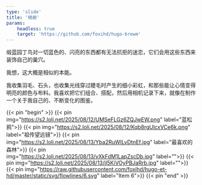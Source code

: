 ```yaml
---
type: 'slide'
title: '相册'
params:
    headless: true
    target: 'https://github.com/foxihd/hugo-brewm'
---
```


缎蓝园丁鸟对一切蓝色的、闪亮的东西都有无法抗拒的迷恋，它们会用这些东西来装饰自己的巢穴。

我想，这大概是相似的本能。

我收集羽毛、石头，也收集光线穿过睫毛时产生的细小彩虹，和那些能让心情变得明亮的颜色与布料。我喜欢把它们组合、搭配，然后用相机记录下来，就像在制作一个关于我自己的、不断变化的图鉴。

{{< pin "begin" >}}
{{< pin img="https://s2.loli.net/2025/08/12/UMSeFLGz6ZQJwEW.png" label="蓝松鸦">}}
{{< pin img="https://s2.loli.net/2025/08/12/Kqb8rgUlcxVCe6k.png" label="祖传望远镜">}}
{{< pin img="https://s2.loli.net/2025/08/13/Yba2RuWILvDtnEf.jpg" label="最喜欢的森林">}}
{{< pin img="https://s2.loli.net/2025/08/13/vXkFdM1LapZscDb.jpg" label="">}}
{{< pin img="https://s2.loli.net/2025/08/13/jl5KiVOyPBJaRrb.jpg" label="">}}
{{< pin img="https://raw.githubusercontent.com/foxihd/hugo-et-hd/master/static/svg/flowlines/6.svg" label="Item 6">}}
{{< pin "end" >}}